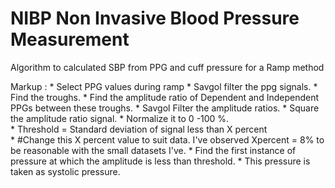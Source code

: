 # NIBP Non Invasive Blood Pressure Measurement 
Algorithm to calculated SBP from PPG and cuff pressure for a Ramp method 

Markup :
          * Select PPG values during ramp 
          * Savgol filter the ppg signals. 
          * Find the troughs. 
          * Find the amplitude ratio of Dependent and Independent PPGs between these troughs.
          * Savgol Filter the amplitude ratios. 
          * Square the amplitude ratio signal. 
          * Normalize it to 0 -100 %.  
          * Threshold = Standard deviation of signal less than X percent                     
          * #Change this  X percent value to suit data. I've observed Xpercent = 8% to be reasonable with the small datasets I've. 
          * Find the first instance of pressure at which the amplitude is less than threshold. 
          * This pressure is taken as systolic pressure. 
